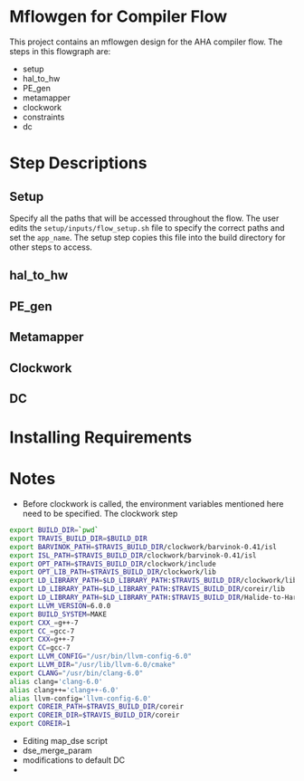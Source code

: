 # Mflowgen for Compiler Flow
This project contains an mflowgen design for the AHA compiler flow. The steps in this flowgraph are:
- setup
- hal_to_hw
- PE_gen
- metamapper
- clockwork
- constraints
- dc 


# Step Descriptions
## Setup 
Specify all the paths that will be accessed throughout the flow. The user edits the `setup/inputs/flow_setup.sh` file to specify the correct paths and set the `app_name`. The setup step copies this file into the build directory for other steps to access.  

## hal_to_hw

## PE_gen

## Metamapper

## Clockwork

## DC

# Installing Requirements


# Notes
- Before clockwork is called, the environment variables mentioned here need to be specified. The clockwork step 
```bash
export BUILD_DIR=`pwd`
export TRAVIS_BUILD_DIR=$BUILD_DIR
export BARVINOK_PATH=$TRAVIS_BUILD_DIR/clockwork/barvinok-0.41/isl
export ISL_PATH=$TRAVIS_BUILD_DIR/clockwork/barvinok-0.41/isl
export OPT_PATH=$TRAVIS_BUILD_DIR/clockwork/include
export OPT_LIB_PATH=$TRAVIS_BUILD_DIR/clockwork/lib
export LD_LIBRARY_PATH=$LD_LIBRARY_PATH:$TRAVIS_BUILD_DIR/clockwork/lib
export LD_LIBRARY_PATH=$LD_LIBRARY_PATH:$TRAVIS_BUILD_DIR/coreir/lib
export LD_LIBRARY_PATH=$LD_LIBRARY_PATH:$TRAVIS_BUILD_DIR/Halide-to-Hardware/coreir/lib
export LLVM_VERSION=6.0.0
export BUILD_SYSTEM=MAKE
export CXX_=g++-7
export CC_=gcc-7
export CXX=g++-7
export CC=gcc-7
export LLVM_CONFIG="/usr/bin/llvm-config-6.0"
export LLVM_DIR="/usr/lib/llvm-6.0/cmake"
export CLANG="/usr/bin/clang-6.0"
alias clang='clang-6.0'
alias clang++='clang++-6.0'
alias llvm-config='llvm-config-6.0'
export COREIR_PATH=$TRAVIS_BUILD_DIR/coreir
export COREIR_DIR=$TRAVIS_BUILD_DIR/coreir
export COREIR=1
```
- Editing map_dse script
- dse_merge_param 
- modifications to default DC
- 




